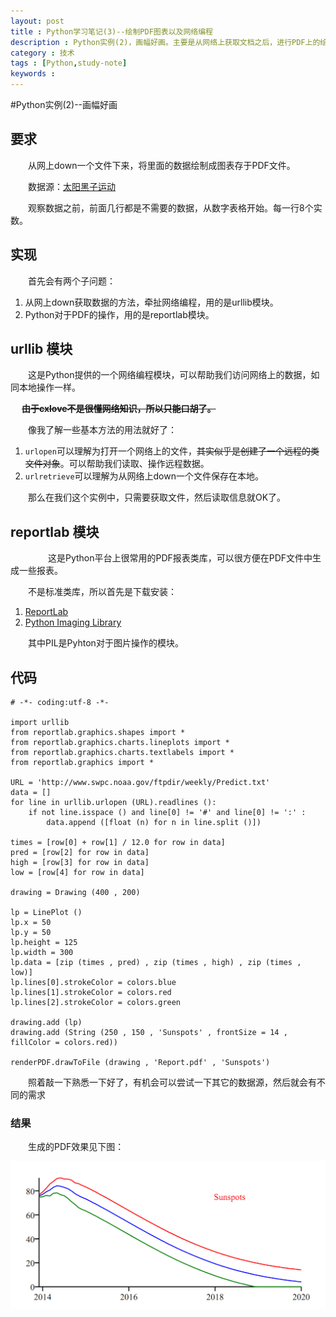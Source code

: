 ```yaml
---
layout: post
title : Python学习笔记(3)--绘制PDF图表以及网络编程
description : Python实例(2)，画幅好画。主要是从网络上获取文档之后，进行PDF上的绘制图表。
category : 技术
tags : [Python,study-note]
keywords : 
---
```


#Python实例(2)--画幅好画

## 要求

　　从网上down一个文件下来，将里面的数据绘制成图表存于PDF文件。

　　数据源：[太阳黑子运动](http://www.swpc.noaa.gov/ftpdir/weekly/Predict.txt)

　　观察数据之前，前面几行都是不需要的数据，从数字表格开始。每一行8个实数。

## 实现

　　首先会有两个子问题：

1.  从网上down获取数据的方法，牵扯网络编程，用的是urllib模块。
2.  Python对于PDF的操作，用的是reportlab模块。

## urllib 模块

　　这是Python提供的一个网络编程模块，可以帮助我们访问网络上的数据，如同本地操作一样。

　	<del>**由于cxlove不是很懂网络知识，所以只能口胡了。**</del>

　　像我了解一些基本方法的用法就好了：

1. `urlopen`可以理解为打开一个网络上的文件，<del>其实似乎是创建了一个远程的类文件对象</del>。可以帮助我们读取、操作远程数据。
2. `urlretrieve`可以理解为从网络上down一个文件保存在本地。

　　那么在我们这个实例中，只需要获取文件，然后读取信息就OK了。

## reportlab 模块
　　
　　这是Python平台上很常用的PDF报表类库，可以很方便在PDF文件中生成一些报表。

　　不是标准类库，所以首先是下载安装：
1.  [ReportLab](https://www.reportlab.com/software/downloads/)
2.  [Python Imaging Library](http://www.pythonware.com/products/pil/)

　　其中PIL是Pyhton对于图片操作的模块。

## 代码

    # -*- coding:utf-8 -*-
    
    import urllib
    from reportlab.graphics.shapes import *
    from reportlab.graphics.charts.lineplots import *
    from reportlab.graphics.charts.textlabels import *
    from reportlab.graphics import *
    
    URL = 'http://www.swpc.noaa.gov/ftpdir/weekly/Predict.txt'
    data = []
    for line in urllib.urlopen (URL).readlines ():
    	if not line.isspace () and line[0] != '#' and line[0] != ':' :
    		data.append ([float (n) for n in line.split ()])
    
    times = [row[0] + row[1] / 12.0 for row in data]
    pred = [row[2] for row in data]
    high = [row[3] for row in data]
    low = [row[4] for row in data]
    
    drawing = Drawing (400 , 200)
    
    lp = LinePlot ()
    lp.x = 50
    lp.y = 50
    lp.height = 125
    lp.width = 300
    lp.data = [zip (times , pred) , zip (times , high) , zip (times , low)]
    lp.lines[0].strokeColor = colors.blue
    lp.lines[1].strokeColor = colors.red
    lp.lines[2].strokeColor = colors.green
    
    drawing.add (lp)
    drawing.add (String (250 , 150 , 'Sunspots' , frontSize = 14 , fillColor = colors.red))
    
    renderPDF.drawToFile (drawing , 'Report.pdf' , 'Sunspots')
    
　　照着敲一下熟悉一下好了，有机会可以尝试一下其它的数据源，然后就会有不同的需求

### 结果

　　生成的PDF效果见下图：

![Result](\images\PythonNote3_1.png)
